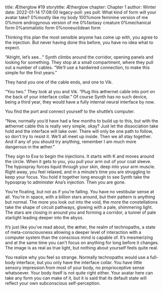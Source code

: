 title: Ætherglow #19
storytitle: Ætherglow 
chapter: Chapter 1
author: Winter
date: 2022-01-14 17:08:00
legacy-poll: yes
poll: What kind of form will your avatar take?
      0%mostly like my body
      100%more feminine version of me
      0%more androgynous version of me
      0%fantasy creature
      0%mechanical form
      0%animalistic form
      0%noneuclidean form

Thinking this plan the most sensible anyone has come up with, you agree to the injection. But never having done this before, you have no idea what to expect.

“Alright, let’s see…” Synth climbs around the corridor, opening panels and looking for something. They stop at a small compartment, where they pull out a number of cables. “We’ll use a hardwired connection, to make this simple for the first years.”

They hand you one of the cable ends, and one to Vik.

“You two.” They look at you and Vik. “Plug this æthernet cable into port on the back of your interface collar.” Of course Synth has no such device, being a third year, they would have a fully internal neural interface by now.

You find the port and connect yourself to the shuttle’s computer.

“Now, normally you’d have had a few months to build up to this, but with the æthernet cable this is really very simple, okay? Just let the dissociation take hold and the interface will take over. There will only be one path to follow, so don’t try to resist it. We’ll all meet up inside. Then we all stay together. And if any of you should try anything, remember I am much more dangerous in the æther.”

They sign to Eva to begin the injections. It starts with K and moves around the circle. When it gets to you, you pull your arm out of your coat sleeve. The hypospray forces liquid through your skin, deep into your arm muscle. Right away, you feel relaxed, and in a minute’s time you are struggling to keep your focus. You hold it together long enough to see Synth take the hypospray to administer Ana’s injection. Then you are gone.

You’re floating, but not as if you’re falling. You have no vestibular sense at all. You’re in space, with a billion stars around, but their pattern is anything but normal. The more you look out into the void, the more the constellations take the shape of circuit pathways, glowing with a pale, shimmering light. The stars are closing in around you and forming a corridor, a tunnel of pale starlight leading deeper into the abyss.

It’s just like you’ve read about, the æther, the realm of technopaths, a state of meta-consciousness allowing a deeper level of interaction with a computer system than the conscious mind is capable of. It’s mesmerizing and at the same time you can't focus on anything for long before it changes. The image is as real as true light, but nothing about yourself feels quite real.

You realize why you feel so strange. Normally technopaths would use a full-body interface, but you only have the interface collar. You have little sensory impression from most of your body, no proprioceptive sense whatsoever. Your body itself is not quite right either. Your avatar here can take any form you can make of it, but it is said that its default state will reflect your own subconscious self-perception.

